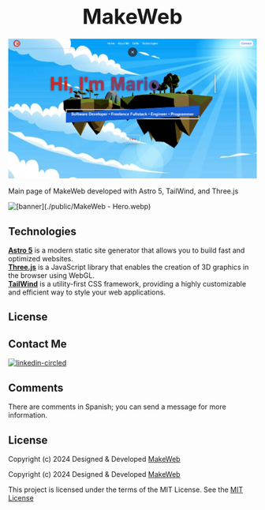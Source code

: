 <div align="center">
    <h1 style="font-size: 3em; font-weight: bold; margin: 20px 0;">MakeWeb</h1>
</div>

![banner](https://raw.githubusercontent.com/ninhoProgrammer/mario-hernandez-site/refs/heads/main/public/Hero.webp)

Main page of MakeWeb developed with Astro 5, TailWind, and Three.js

![[banner](./public/MakeWeb - Hero.webp)](https://raw.githubusercontent.com/MakeWebMX/MakeWebPrincipal/refs/heads/main/public/MakeWeb%20Logo_MW.svg)

<h2><a src="https://img.icons8.com/?size=100&id=aJPLw-4jUCR3&format=png&color=000000" alt="linkedin-circled"/></a> Technologies</h2>

**[Astro 5](https://astro.build)** is a modern static site generator that allows you to build fast and optimized websites.  
**[Three.js](https://threejs.org)** is a JavaScript library that enables the creation of 3D graphics in the browser using WebGL.  
**[TailWind](https://tailwindcss.com)** is a utility-first CSS framework, providing a highly customizable and efficient way to style your web applications.

<h2>License</h2>

<h2>Contact Me</h2>
<a href="https://www.linkedin.com/in/it-mario-hernández/"><img width="64" height="64" src="https://img.icons8.com/arcade/64/linkedin-circled.png" alt="linkedin-circled"/></a>

<h2>Comments</h2>

There are comments in Spanish; you can send a message for more information.

<h2>License</h2>

Copyright (c) 2024  Designed & Developed [MakeWeb](https://github.com/MakeWebMX)

Copyright (c) 2024  Designed & Developed [MakeWeb](https://github.com/MakeWebMX)

This project is licensed under the terms of the MIT License. See the [MIT License](LICENSE)
